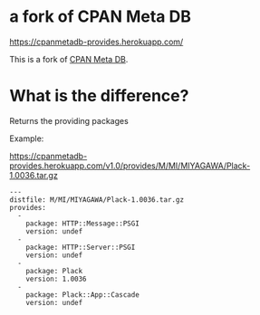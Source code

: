 # a fork of CPAN Meta DB

https://cpanmetadb-provides.herokuapp.com/

This is a fork of [CPAN Meta DB](http://cpanmetadb.plackperl.org/).

# What is the difference?

Returns the providing packages

Example:

https://cpanmetadb-provides.herokuapp.com/v1.0/provides/M/MI/MIYAGAWA/Plack-1.0036.tar.gz

```
---
distfile: M/MI/MIYAGAWA/Plack-1.0036.tar.gz
provides:
  -
    package: HTTP::Message::PSGI
    version: undef
  -
    package: HTTP::Server::PSGI
    version: undef
  -
    package: Plack
    version: 1.0036
  -
    package: Plack::App::Cascade
    version: undef
```



